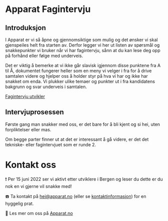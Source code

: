 # Apparat Fagintervju

## Introduksjon

I Apparat er vi så åpne og gjennomsiktige som mulig og det ønsker vi skal gjenspeiles helt fra starten av. Derfor legger vi her ut listen av spørsmål og snakkepunkter vi bruker
når vi har fagintervju, sånn at du kan lese deg opp på forhånd eller følge med underveis.

Det er viktig å bemerke at vi ikke går slavisk igjennom disse punktene fra A til Å, dokumentet fungerer heller som en meny vi velger i fra for å drive samtalen videre og hjelper oss å holder styr på hva vi har og ikke har snakket om enda. Vi plukker ulike temaer og punkter ut i fra kandidatens bakgrunn og svar underveis i samtalen.

[Fagintervju utvikler](./utvikler.md)

## Intervjuprosessen

Første gang man snakker med oss, er det bare for å bli kjent og si hei, uten forpliktelser eller mas.

Om begge parter finner ut at det er interessant å gå videre, er det det tekniske- eller fagintervjuet som er runde 2.

# Kontakt oss

:exclamation: Per 15 juni 2022 ser vi aktivt etter utviklere i Bergen og leser du dette er du nok en vi gjerne vil snakke med!

:phone: Ta kontakt på hei@apparat.no (eller se [kontaktinformasjon](https://apparat.no/kontakt)) for en hyggelig prat.

:eyes: Les mer om oss på [Apparat.no](https://apparat.no)
